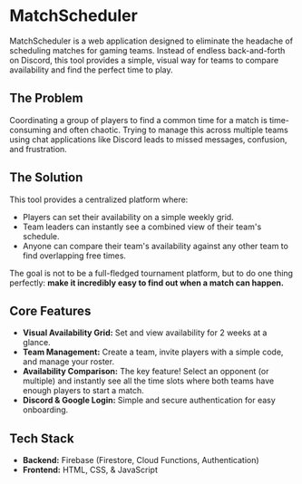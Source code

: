 # MatchScheduler

MatchScheduler is a web application designed to eliminate the headache of scheduling matches for gaming teams. Instead of endless back-and-forth on Discord, this tool provides a simple, visual way for teams to compare availability and find the perfect time to play.

## The Problem

Coordinating a group of players to find a common time for a match is time-consuming and often chaotic. Trying to manage this across multiple teams using chat applications like Discord leads to missed messages, confusion, and frustration.

## The Solution

This tool provides a centralized platform where:

- Players can set their availability on a simple weekly grid.
- Team leaders can instantly see a combined view of their team's schedule.
- Anyone can compare their team's availability against any other team to find overlapping free times.

The goal is not to be a full-fledged tournament platform, but to do one thing perfectly: **make it incredibly easy to find out when a match can happen.**

## Core Features

- **Visual Availability Grid:** Set and view availability for 2 weeks at a glance.
- **Team Management:** Create a team, invite players with a simple code, and manage your roster.
- **Availability Comparison:** The key feature! Select an opponent (or multiple) and instantly see all the time slots where both teams have enough players to start a match.
- **Discord & Google Login:** Simple and secure authentication for easy onboarding.

## Tech Stack

- **Backend:** Firebase (Firestore, Cloud Functions, Authentication)
- **Frontend:** HTML, CSS, & JavaScript
